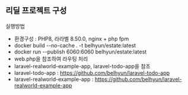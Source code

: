 ## 리딜 프로젝트 구성

실행방법
- 환경구성 : PHP8,  라라벨 8.50.0, nginx + php fpm
- docker build --no-cache . -t belhyun/estate:latest
- docker run --publish 6060:6060 belhyun/estate:latest
- web.php을 참조하여 라우팅 처리
- laravel-realworld-example-app, laravel-todo-app을 참조
- laravel-todo-app : https://github.com/belhyun/laravel-todo-app
- laravel-realworld-example-app : https://github.com/belhyun/laravel-realworld-example-app
